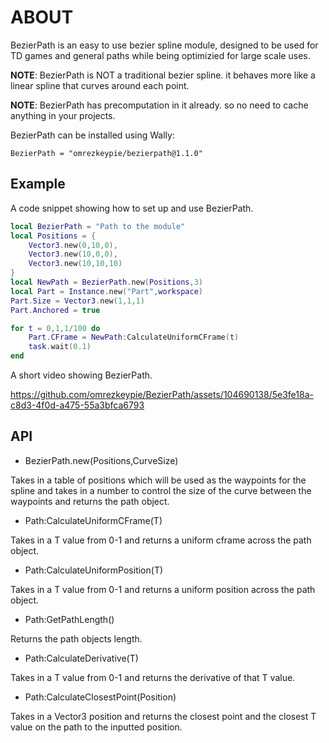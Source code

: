 # ABOUT
BezierPath is an easy to use bezier spline module, designed to be used for TD games and general paths while being optimizied for large scale uses.

__NOTE__: BezierPath is NOT a traditional bezier spline. it behaves more like a linear spline that curves around each point.

__NOTE__: BezierPath has precomputation in it already. so no need to cache anything in your projects.

BezierPath can be installed using Wally:
```
BezierPath = "omrezkeypie/bezierpath@1.1.0"
```

## Example

A code snippet showing how to set up and use BezierPath.
```lua
local BezierPath = "Path to the module"
local Positions = {
    Vector3.new(0,10,0),
    Vector3.new(10,0,0),
    Vector3.new(10,10,10)
}
local NewPath = BezierPath.new(Positions,3)
local Part = Instance.new("Part",workspace)
Part.Size = Vector3.new(1,1,1)
Part.Anchored = true

for t = 0,1,1/100 do
    Part.CFrame = NewPath:CalculateUniformCFrame(t)
    task.wait(0.1)
end
```
A short video showing BezierPath.



https://github.com/omrezkeypie/BezierPath/assets/104690138/5e3fe18a-c8d3-4f0d-a475-55a3bfca6793


## API

* BezierPath.new(Positions,CurveSize)

Takes in a table of positions which will be used as the waypoints for the spline and takes in a number to control the size of the curve between the waypoints and returns the path object.

* Path:CalculateUniformCFrame(T)
  
Takes in a T value from 0-1 and returns a uniform cframe across the path object.

* Path:CalculateUniformPosition(T)
  
Takes in a T value from 0-1 and returns a uniform position across the path object.

* Path:GetPathLength()

Returns the path objects length.

* Path:CalculateDerivative(T)
  
Takes in a T value from 0-1 and returns the derivative of that T value.

* Path:CalculateClosestPoint(Position)

Takes in a Vector3 position and returns the closest point and the closest T value on the path to the inputted position.

